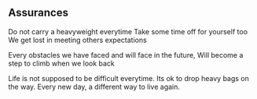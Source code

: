 ## Assurances

Do not carry a heavyweight everytime
Take some time off for yourself too
We get lost in meeting others expectations

Every obstacles we have faced and will face in the future,
Will become a step to climb when we look back

Life is not supposed to be difficult everytime.
Its ok to drop heavy bags on the way.
Every new day, a different way to live again.